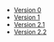- [Version 0](https://sebasreboreda.github.io/sebasot.github.io/v0/)
- [Version 1](https://sebasreboreda.github.io/sebasot.github.io/v1/)
- [Version 2.1](https://sebasreboreda.github.io/sebasot.github.io/v2.1/)
- [Version 2.2](https://sebasreboreda.github.io/sebasot.github.io/v2.2/)
